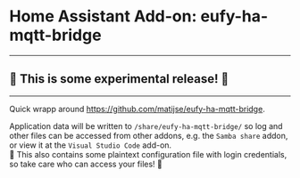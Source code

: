 # Home Assistant Add-on: eufy-ha-mqtt-bridge

---
## 🚨 This is some experimental release! 🚨
---

Quick wrapp around https://github.com/matijse/eufy-ha-mqtt-bridge.

Application data will be written to `/share/eufy-ha-mqtt-bridge/` so log and other files can be accessed from other addons, e.g. the `Samba share` addon, or view it at the `Visual Studio Code` add-on.  
🚨 This also contains some plaintext configuration file with login credentials, so take care who can access your files! 🚨